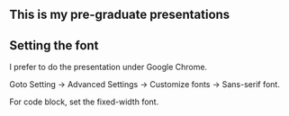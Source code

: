 ## This is my pre-graduate presentations

## Setting the font

I prefer to do the presentation under Google Chrome.

Goto Setting -> Advanced Settings -> Customize fonts -> Sans-serif font.

For code block, set the fixed-width font.
